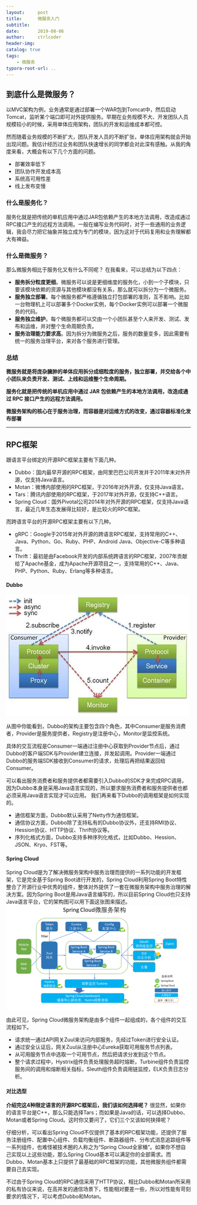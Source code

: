 ```yaml
---
layout:     post
title:      微服务入门
subtitle:   
date:       2019-08-06
author:     ctrlcoder
header-img: 
catalog: true
tags:
    - 微服务
typora-root-url: ..
---
```


## 到底什么是微服务？

以MVC架构为例，业务通常是通过部署一个WAR包到Tomcat中，然后启动Tomcat，监听某个端口即可对外提供服务。早期在业务规模不大、开发团队人员规模较小的时候，采用单体应用架构，团队的开发和运维成本都可控。

然而随着业务规模的不断扩大，团队开发人员的不断扩张，单体应用架构就会开始出现问题。我估计经历过业务和团队快速增长的同学都会对此深有感触。从我的角度来看，大概会有以下几个方面的问题。
* 部署效率低下
* 团队协作开发成本高
* 系统高可用性差
* 线上发布变慢
### 什么是服务化？

服务化就是把传统的单机应用中通过JAR包依赖产生的本地方法调用，改造成通过RPC接口产生的远程方法调用。一般在编写业务代码时，对于一些通用的业务逻辑，我会尽力把它抽象并独立成为专门的模块，因为这对于代码复用和业务理解都大有裨益。
### 什么是微服务？

那么微服务相比于服务化又有什么不同呢？
在我看来，可以总结为以下四点：
* **服务拆分粒度更细**。微服务可以说是更细维度的服务化，小到一个子模块，只要该模块依赖的资源与其他模块都没有关系，那么就可以拆分为一个微服务。
* **服务独立部署**。每个微服务都严格遵循独立打包部署的准则，互不影响。比如一台物理机上可以部署多个Docker实例，每个Docker实例可以部署一个微服务的代码。
* **服务独立维护**。每个微服务都可以交由一个小团队甚至个人来开发、测试、发布和运维，并对整个生命周期负责。
* **服务治理能力要求高**。因为拆分为微服务之后，服务的数量变多，因此需要有统一的服务治理平台，来对各个服务进行管理。
### 总结
**微服务就是将庞杂臃肿的单体应用拆分成细粒度的服务，独立部署，并交给各个中小团队来负责开发、测试、上线和运维整个生命周期。**

**服务化就是把传统的单机应用中通过 JAR 包依赖产生的本地方法调用，改造成通过 RPC 接口产生的远程方法调用。**

**微服务架构的核心在于服务治理，而容器是对运维方式的改变，通过容器标准化发布部署**



---

## RPC框架
跟语言平台绑定的开源RPC框架主要有下面几种。
* Dubbo：国内最早开源的RPC框架，由阿里巴巴公司开发并于2011年末对外开源，仅支持Java语言。
* Motan：微博内部使用的RPC框架，于2016年对外开源，仅支持Java语言。
* Tars：腾讯内部使用的RPC框架，于2017年对外开源，仅支持C++语言。
* Spring Cloud：国外Pivotal公司2014年对外开源的RPC框架，仅支持Java语言，最近几年生态发展得比较好，是比较火的RPC框架。

而跨语言平台的开源RPC框架主要有以下几种。
* gRPC：Google于2015年对外开源的跨语言RPC框架，支持常用的C++、Java、Python、Go、Ruby、PHP、Android Java、Objective-C等多种语言。
* Thrift：最初是由Facebook开发的内部系统跨语言的RPC框架，2007年贡献给了Apache基金，成为Apache开源项目之一，支持常用的C++、Java、PHP、Python、Ruby、Erlang等多种语言。
#### **Dubbo**
![img](/img/assets_2019/image-1565013931116.png__thumbnail)

从图中你能看到，Dubbo的架构主要包含四个角色，其中Consumer是服务消费者，Provider是服务提供者，Registry是注册中心，Monitor是监控系统。

具体的交互流程是Consumer一端通过注册中心获取到Provider节点后，通过Dubbo的客户端SDK与Provider建立连接，并发起调用。Provider一端通过Dubbo的服务端SDK接收到Consumer的请求，处理后再把结果返回给Consumer。

可以看出服务消费者和服务提供者都需要引入Dubbo的SDK才来完成RPC调用，因为Dubbo本身是采用Java语言实现的，所以要求服务消费者和服务提供者也都必须采用Java语言实现才可以应用。
我们再来看下Dubbo的调用框架是如何实现的。

* 通信框架方面，Dubbo默认采用了Netty作为通信框架。
* 通信协议方面，Dubbo除了支持私有的Dubbo协议外，还支持RMI协议、Hession协议、HTTP协议、Thrift协议等。
* 序列化格式方面，Dubbo支持多种序列化格式，比如Dubbo、Hession、JSON、Kryo、FST等。

#### Spring Cloud
Spring Cloud是为了解决微服务架构中服务治理而提供的一系列功能的开发框架，它是完全基于Spring Boot进行开发的，Spring Cloud利用Spring Boot特性整合了开源行业中优秀的组件，整体对外提供了一套在微服务架构中服务治理的解决方案。因为Spring Boot是用Java语言编写的，所以目前Spring Cloud也只支持Java语言平台，它的架构图可以用下面这张图来描述。
![图片](/img/assets_2019/image-1565013934887.png__thumbnail)

由此可见，Spring Cloud微服务架构是由多个组件一起组成的，各个组件的交互流程如下。

* 请求统一通过API网关Zuul来访问内部服务，先经过Token进行安全认证。
* 通过安全认证后，网关Zuul从注册中心Eureka获取可用服务节点列表。
* 从可用服务节点中选取一个可用节点，然后把请求分发到这个节点。
* 整个请求过程中，Hystrix组件负责处理服务超时熔断，Turbine组件负责监控服务间的调用和熔断相关指标，Sleuth组件负责调用链监控，ELK负责日志分析。
#### **对比选型**
**介绍完这4种限定语言的开源RPC框架后，我们该如何选择呢？**
很显然，如果你的语言平台是C++，那么只能选择Tars；而如果是Java的话，可以选择Dubbo、Motan或者Spring Cloud。这时你又要问了，它们三个又该如何抉择呢？

仔细分析，可以看出Spring Cloud不仅提供了基本的RPC框架功能，还提供了服务注册组件、配置中心组件、负载均衡组件、断路器组件、分布式消息追踪组件等一系列组件，也难怪被技术圈的人称之为“Spring Cloud全家桶”。如果你不想自己实现以上这些功能，那么Spring Cloud基本可以满足你的全部需求。而Dubbo、Motan基本上只提供了最基础的RPC框架的功能，其他微服务组件都需要自己去实现。

不过由于Spring Cloud的RPC通信采用了HTTP协议，相比Dubbo和Motan所采用的私有协议来说，在高并发的通信场景下，性能相对要差一些，所以对性能有苛刻要求的情况下，可以考虑Dubbo和Motan。